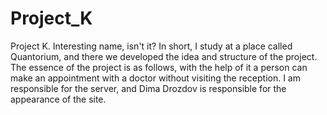 # Project_K
Project K. Interesting name, isn't it? 
In short, I study at a place called Quantorium, and there we developed the idea and structure of the project. 
The essence of the project is as follows, with the help of it a person can make an appointment with a doctor without visiting the reception. 
I am responsible for the server, and Dima Drozdov is responsible for the appearance of the site.

